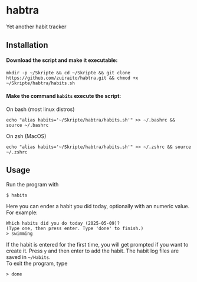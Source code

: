 # habtra
Yet another habit tracker

## Installation
#### Download the script and make it executable:
```
mkdir -p ~/Skripte && cd ~/Skripte && git clone https://github.com/zuiraito/habtra.git && chmod +x ~/Skripte/habtra/habits.sh 
```
#### Make the command `habits` execute the script:
On bash (most linux distros)
```
echo "alias habits='~/Skripte/habtra/habits.sh'" >> ~/.bashrc && source ~/.bashrc
```
On zsh (MacOS)
```
echo "alias habits='~/Skripte/habtra/habits.sh'" >> ~/.zshrc && source ~/.zshrc
```
## Usage
Run the program with
```
$ habits
```
Here you can ender a habit you did today, optionally with an numeric value. For example:
```
Which habits did you do today (2025-05-09)?
(Type one, then press enter. Type 'done' to finish.)
> swimming
```
If the habit is entered for the first time, you will get prompted if you want to create it. Press `y` and then enter to add the habit. The habit log files are saved in `~/Habits`.<br>
To exit the program, type
```
> done
```
